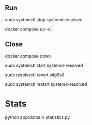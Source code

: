 ## Run

sudo systemctl stop systemd-resolved

docker compose up -d

## Close

docker compose down

sudo systemctl start systemd-resolved

sudo resolvectl revert wlp9s0

sudo systemctl restart systemd-resolved

# Stats

python app/domain_statistics.py

